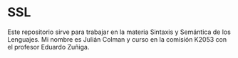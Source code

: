 # SSL

Este repositorio sirve para trabajar en la materia Sintaxis y Semántica de los Lenguajes. Mi nombre es Julián Colman y curso en la comisión K2053 con el profesor Eduardo Zuñiga.

